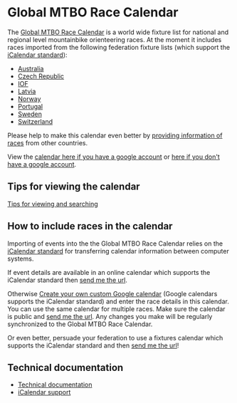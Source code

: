 # Global MTBO Race Calendar

The [Global MTBO Race Calendar](https://calendar.google.com/calendar?cid=Y2t0cHI5cDA4b3IxMmcwODIwZzgza2NlMG9AZ3JvdXAuY2FsZW5kYXIuZ29vZ2xlLmNvbQ)
 is a world wide fixture list for national and regional level mountainbike orienteering races.
At the moment it includes races imported from 
the following federation fixture lists (which support the  [iCalendar standard](https://icalendar.org/)):
* [Australia](https://eventor.orienteering.asn.au/Events?organisations=2&classifications=International%2CChampionship%2CNational%2CRegional%2CLocal%2CClub&disciplines=MountainBike)
* [Czech Republic](http://www.mtbo.cz/zavody/kalendar-zavodu/)
* [IOF](https://eventor.orienteering.org/Events?organisations=1&mode=List&disciplines=MountainBike)
* [Latvia](https://lof.lv/mtbo-calendar)
* [Norway](https://eventor.orientering.no/Events) 
* [Portugal](http://www.orioasis.pt/oasis/shortcut.php?action=shortcut_events_all_info&)
* [Sweden](https://eventor.orientering.se/Events?organisations=1&disciplines=MountainBike&classifications=International%2CChampionship%2CNational%2CRegional%2CLocal%2CClub)
* [Switzerland](https://www.o-l.ch/cgi-bin/fixtures?kind=2)

Please help to make this calendar even better by [providing information of races](#how-to-include-races-in-the-calendar) from other countries.

View the [calendar here if you have a google account](https://calendar.google.com/calendar?cid=Y2t0cHI5cDA4b3IxMmcwODIwZzgza2NlMG9AZ3JvdXAuY2FsZW5kYXIuZ29vZ2xlLmNvbQ)
or [here if you don't have a google account](https://calendar.google.com/calendar/embed?src=cktpr9p08or12g0820g83kce0o%40group.calendar.google.com).

## Tips for viewing the calendar
[Tips for viewing and searching](./docs/view.md)

## How to include races in the calendar
Importing of events into the the Global MTBO Race Calendar relies on the [iCalendar standard](https://icalendar.org/) for transferring calendar information between computer systems.

If event details are available in an online calendar which supports the iCalendar standard then [send me the url](./docs/support.md).

Otherwise [Create your own custom Google calendar](https://support.google.com/calendar/answer/37095?hl=en) (Google calendars supports the iCalendar standard) and enter the race details in this calendar. You can use the same calendar for multiple races. Make sure the calendar is public and [send me the url](./docs/support.md). Any changes you make will be regularly synchronized to the Global MTBO Race Calendar.

Or even better, persuade your federation to use a fixtures calendar which supports the iCalendar standard and then [send me the url](./docs/support.md)!

## Technical documentation
* [Technical documentation](./docs/technical.md)
* [iCalendar support ](./docs/icalendar.md) 




